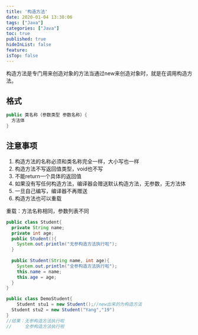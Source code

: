 ```yaml
---
title: '构造方法'
date: 2020-01-04 13:30:06
tags: ["Java"]
categories: ["Java"]
toc: true
published: true
hideInList: false
feature: 
isTop: false
---
```

构造方法是专门用来创造对象的方法当通过new来创造对象时，就是在调用构造方法。

<!-- more -->

## 格式

```java
public 类名称（参数类型 参数名称）{
  方法体
}
```

## 注意事项

1. 构造方法的名称必须和类名称完全一样，大小写也一样
2. 构造方法不写返回值类型，void也不写
3. 不能return一个具体的返回值
4. 如果没有写任何构造方法，编译器会赠送默认构造方法，无参数，无方法体
5. 一旦自己编写，编译器不再赠送
6. 构造方法也可以重载

重载：方法名称相同，参数列表不同

```java
public class Student{
  private String name;
  private int age;
  public Student(){
    System.out.println("无参构造方法执行啦");
  }
  
  public Student(String name, int age){
    System.out.println("全参构造方法执行啦");
    this.name = name;
    this.age = age;
  }
}
```



```java
public class DemoStudent{
	Student stu1 = new Student();//new出来的为构造方法  
  Student stu2 = new Student("Yang","19")
}
//结果：无参构造方法执行啦
//     全参构造方法执行啦
```

